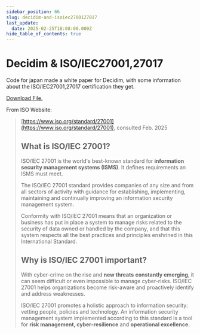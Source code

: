```yaml
---
sidebar_position: 66
slug: decidim-and-isoiec2700127017
last_update:
  date: 2025-02-25T18:08:00.000Z
hide_table_of_contents: true
---
```


# Decidim & ISO/IEC27001,27017


Code for japan made a white paper for Decidim, with some information about the ISO/IEC27001,27017 certification they get.


<a href="/storage/1743842225921.pdf" target="_blank">Download File. </a>


From ISO Website: 

> [https://www.iso.org/standard/27001](https://www.iso.org/standard/27001), consulted Feb. 2025
>
> ## What is ISO/IEC 27001?
>
>
> ISO/IEC 27001 is the world's best-known standard for **information security management systems (ISMS)**. It defines requirements an ISMS must meet.
>
>
> The ISO/IEC 27001 standard provides companies of any size and from 
> all sectors of activity with guidance for establishing, implementing, 
> maintaining and continually improving an information security management
>  system.
>
>
> Conformity with ISO/IEC 27001 means that an organization or business 
> has put in place a system to manage risks related to the security of 
> data owned or handled by the company, and that this system respects all 
> the best practices and principles enshrined in this International 
> Standard.
>
>
> ## Why is ISO/IEC 27001 important?
>
>
> With cyber-crime on the rise and **new threats** **constantly emerging**,
>  it can seem difficult or even impossible to manage cyber-risks. ISO/IEC
>  27001 helps organizations become risk-aware and proactively identify 
> and address weaknesses.
>
>
> ISO/IEC 27001 promotes a holistic approach to information security: 
> vetting people, policies and technology. An information security 
> management system implemented according to this standard is a tool for **risk management, cyber-resilience** and **operational excellence.**
>
>


      